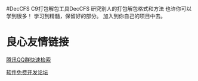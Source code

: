 #DecCFS
C9打包解包工具DecCFS
研究别人的打包解包格式和方法
也许你可以学到很多！
学习到精髓，保留好的部分。
加入到你自己的项目中去。

 # 良心友情链接

[腾讯QQ群快速检索](http://u.720life.cn/s/8cf73f7c)

[软件免费开发论坛](http://u.720life.cn/s/bbb01dc0)